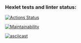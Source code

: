 ### Hexlet tests and linter status:
[![Actions Status](https://github.com/MariamManv/python-project-49/actions/workflows/hexlet-check.yml/badge.svg)](https://github.com/MariamManv/python-project-49/actions)


[![Maintainability](https://api.codeclimate.com/v1/badges/17116551a20b390f4e4f/maintainability)](https://codeclimate.com/github/MariamManv/python-project-49/maintainability)

[![asciicast](https://asciinema.org/a/GHKletbAnVTg4EgjeXrYLjEgJ.svg)](https://asciinema.org/a/GHKletbAnVTg4EgjeXrYLjEgJ)
